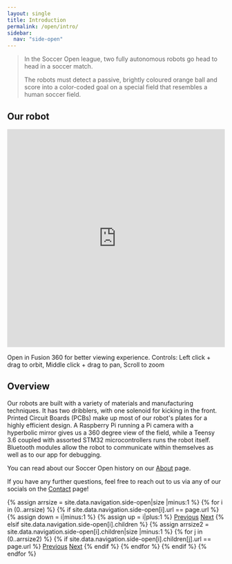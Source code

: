 ```yaml
---
layout: single
title: Introduction
permalink: /open/intro/
sidebar:
  nav: "side-open"
---
```

>In the Soccer Open league, two fully autonomous robots go head to head in a soccer match.
> 
>The robots must detect a passive, brightly coloured orange ball and score into a color-coded goal on a special field that resembles a human soccer field. 

## Our robot

<div style="position:relative;padding-bottom:100%;margin:15px auto!important;">
<iframe src="https://myhub.autodesk360.com/ue2d4b949/shares/public/SH56a43QTfd62c1cd968d240b070679b9ffd?mode=embed" style="width:100%;height:100%;position:absolute;left:0px;top:0px;" allowfullscreen="true" webkitallowfullscreen="true" mozallowfullscreen="true"  frameborder="0"></iframe>
</div>

Open in Fusion 360 for better viewing experience. Controls: Left click + drag to orbit, Middle click + drag to pan, Scroll to zoom

## Overview

Our robots are built with a variety of materials and manufacturing techniques. It has two dribblers, with one solenoid for kicking in the front. Printed Circuit Boards (PCBs) make up most of our robot's plates for a highly efficient design. A Raspberry Pi running a Pi camera with a hyperbolic mirror gives us a 360 degree view of the field, while a Teensy 3.6 coupled with assorted STM32 microcontrollers runs the robot itself. Bluetooth modules allow the robot to communicate within themselves as well as to our app for debugging.

You can read about our Soccer Open history on our [About](/about/#soccer-open) page.

If you have any further questions, feel free to reach out to us via any of our socials on the [Contact](/contact/) page!

<!-- Including pagination manually since these are pages so page layout MUST be changed under navigation.yml -->
<nav class="pagination">
{% assign arrsize = site.data.navigation.side-open|size |minus:1 %}
{% for i in (0..arrsize) %}
    {% if site.data.navigation.side-open[i].url == page.url %}
        {% assign down = i|minus:1 %}
        {% assign up = i|plus:1 %}
        <a href="{% if i == 0 %}#{% elsif site.data.navigation.side-open[down].children %}{% assign arrsize2 = site.data.navigation.side-open[down].children|size |minus:1 %}{{ site.data.navigation.side-open[down].children[arrsize2].url }}{% else %}{{ site.data.navigation.side-open[down].url }}{% endif %}" class="pagination--pager {% if i == 0 %}disabled{% endif %}" title="{% unless i == 0 %}{% if site.data.navigation.side-open[down].children %}{{site.data.navigation.side-open[down].children[arrsize2].title}}{% else %}{{site.data.navigation.side-open[down].title}}{% endif %}{% endunless %}">Previous</a>
        <a href="{% if i >= arrsize %}#{% elsif site.data.navigation.side-open[i].children %}{{ site.data.navigation.side-open[i].children[0].url }}{% elsif site.data.navigation.side-open[up].url %}{{ site.data.navigation.side-open[up].url }}{% else %}{{ site.data.navigation.side-open[up].children[0].url }}{% endif %}" class="pagination--pager {% if i >= arrsize %}disabled{% endif %}" title="{% unless i >= arrsize %}{% if site.data.navigation.side-open[i].children %}{{ site.data.navigation.side-open[i].children[0].title }}{% elsif site.data.navigation.side-open[up].url %}{{ site.data.navigation.side-open[up].title }}{% else %}{{ site.data.navigation.side-open[up].children[0].title }}{% endif %}{% endunless %}">Next</a>
    {% elsif site.data.navigation.side-open[i].children %}
        {% assign arrsize2 = site.data.navigation.side-open[i].children|size |minus:1 %}
        {% for j in (0..arrsize2) %}
            {% if site.data.navigation.side-open[i].children[j].url == page.url %}
                <a href="{% if j == 0 %}{{site.data.navigation.side-open[i].url}}{% else %}{% assign down = j|minus:1 %}{{ site.data.navigation.side-open[i].children[down].url }}{% endif %}" class="pagination--pager" title="{{site.data.navigation.side-open[down].title}}">Previous</a>
                <a href="{% if j >= arrsize2 %}{% assign up = i|plus:1 %}{{site.data.navigation.side-open[up].url}}{% else %}{% assign up = j|plus:1 %}{{ site.data.navigation.side-open[i].children[up].url }}{% endif %}" class="pagination--pager" title="{% if j >= arrsize2 %}{{site.data.navigation.side-open[up].title}}{% else %}{{ site.data.navigation.side-open[i].children[up].title }}{% endif %}">Next</a>
            {% endif %}
        {% endfor %}
    {% endif %}
{% endfor %}  
</nav>

<style>
    ul.visible-links li.masthead__menu-item a[href="/open/intro/"]:before {
        transform: scaleX(1);
    }
    ul.hidden-links li.masthead__menu-item a[href="/open/intro/"] {
        color: #fff;
        background: #0092ca;
    }
</style>